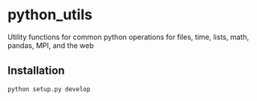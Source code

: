 # python_utils
Utility functions for common python operations for files, time, lists, math, pandas, MPI, and the web

## Installation

  ```
  python setup.py develop
  ```
